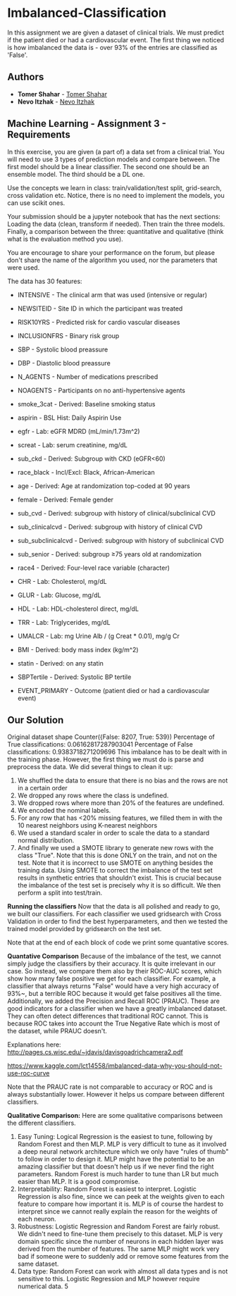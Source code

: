# Imbalanced-Classification
In this assignment we are given a dataset of clinical trials. We must predict if the patient died or had a cardiovascular event.
The first thing we noticed is how imbalanced the data is - over 93% of the entries are classified as 'False'.


## Authors
* **Tomer Shahar** - [Tomer Shahar](https://github.com/Tomer-Shahar)
* **Nevo Itzhak** - [Nevo Itzhak](https://github.com/nevoit)


## Machine Learning - Assignment 3 - Requirements
In this exercise, you are given (a part of) a data set from a clinical trial. You will need to use 3 types of prediction models and compare between.
The first model should be a linear classifier.
The second one should be an ensemble model.
The third should be a DL one.

Use the concepts we learn in class: train/validation/test split, grid-search, cross validation etc.
Notice, there is no need to implement the models, you can use scikit ones.

Your submission should be a jupyter notebook that has the next sections:
Loading the data (clean, transform if needed). Then train the three models. Finally, a comparison between the three: quantitative and qualitative (think what is the evaluation method you use).

You are encourage to share your performance on the forum, but please don't share the name of the algorithm you used, nor the parameters that were used.

The data has 30 features:

- INTENSIVE - The clinical arm that was used (intensive or regular)

- NEWSITEID - Site ID in which the participant was treated

- RISK10YRS - Predicted risk for cardio vascular diseases

- INCLUSIONFRS - Binary risk group

- SBP - Systolic blood preassure

- DBP - Diastolic blood preassure

- N_AGENTS - Number of medications prescribed

- NOAGENTS - Participants on no anti-hypertensive agents

- smoke_3cat - Derived: Baseline smoking status

- aspirin - BSL Hist: Daily Aspirin Use

- egfr - Lab: eGFR MDRD (mL/min/1.73m^2)

- screat - Lab: serum creatinine, mg/dL

- sub_ckd - Derived: Subgroup with CKD (eGFR<60)

- race_black - Incl/Excl: Black, African-American

- age - Derived: Age at randomization top-coded at 90 years

- female - Derived: Female gender

- sub_cvd - Derived: subgroup with history of clinical/subclinical CVD

- sub_clinicalcvd - Derived: subgroup with history of clinical CVD

- sub_subclinicalcvd - Derived: subgroup with history of subclinical CVD

- sub_senior - Derived: subgroup ≥75 years old at randomization

- race4 - Derived: Four-level race variable (character)

- CHR - Lab: Cholesterol, mg/dL

- GLUR - Lab: Glucose, mg/dL

- HDL - Lab: HDL-cholesterol direct, mg/dL

- TRR - Lab: Triglycerides, mg/dL

- UMALCR - Lab: mg Urine Alb / (g Creat * 0.01), mg/g Cr

- BMI - Derived: body mass index (kg/m^2)

- statin - Derived: on any statin

- SBPTertile - Derived: Systolic BP tertile

- EVENT_PRIMARY - Outcome (patient died or had a cardiovascular event)

## Our Solution

Original dataset shape Counter({False: 8207, True: 539})
Percentage of True classifications: 0.06162817287903041
Percentage of False classifications: 0.9383718271209696
This imbalance has to be dealt with in the training phase. However, the first thing we must do is parse and preprocess the data. We did several things to clean it up:

1. We shuffled the data to ensure that there is no bias and the rows are not in a certain order
2. We dropped any rows where the class is undefined.
3. We dropped rows where more than 20% of the features are undefined.
4. We encoded the nominal labels.
5. For any row that has <20% missing features, we filled them in with the 10 nearest neighbors using K-nearest neighbors
6. We used a standard scaler in order to scale the data to a standard normal distribution.
7. And finally we used a SMOTE library to generate new rows with the class "True". Note that this is done ONLY on the train, and not on the test. Note that it is incorrect to use SMOTE on anything besides the training data. Using SMOTE to correct the imbalance of the test set results in synthetic entries that shouldn't exist. This is crucial because the imbalance of the test set is precisely why it is so difficult. We then perform a split into test/train.

**Running the classifiers**
Now that the data is all polished and ready to go, we built our classifiers. For each classifier we used gridsearch with Cross Validation in order to find the best hyperparameters, and then we tested the trained model provided by gridsearch on the test set.

Note that at the end of each block of code we print some quantative scores.


**Quantative Comparison**
Because of the imbalance of the test, we cannot simply judge the classifiers by their accuracy. It is quite irrelevant in our case. So instead, we compare them also by their ROC-AUC scores, which show how many false positive we get for each classifier. For example, a classifier that always returns "False" would have a very high accuracy of 93%~, but a terrible ROC because it would get false positives all the time. Additionally, we added the Precision and Recall ROC (PRAUC). These are good indicators for a classifier when we have a greatly imbalanced dataset. They can often detect differences that traditional ROC cannot. This is because ROC takes into account the True Negative Rate which is most of the dataset, while PRAUC doesn't.

Explanations here: http://pages.cs.wisc.edu/~jdavis/davisgoadrichcamera2.pdf

https://www.kaggle.com/lct14558/imbalanced-data-why-you-should-not-use-roc-curve


Note that the PRAUC rate is not comparable to accuracy or ROC and is always substantially lower. However it helps us compare between different classifiers.

**Qualitative Comparison:**
Here are some qualitative comparisons between the different classifiers.

1. Easy Tuning: Logical Regression is the easiest to tune, following by Random Forest and then MLP. MLP is very difficult to tune as it involved a deep neural network architecture which we only have "rules of thumb" to follow in order to design it. MLP might have the potential to be an amazing classifier but that doesn't help us if we never find the right parameters. Random Forest is much harder to tune than LR but much easier than MLP. It is a good compromise.
2. Interpretability: Random Forest is easiest to interpret. Logistic Regression is also fine, since we can peek at the weights given to each feature to compare how important it is. MLP is of course the hardest to interpret since we cannot really explain the reason for the weights of each neuron.
3. Robustness: Logistic Regression and Random Forest are fairly robust. We didn't need to fine-tune them precisely to this dataset. MLP is very domain specific since the number of neurons in each hidden layer was derived from the number of features. The same MLP might work very bad if someone were to suddenly add or remove some features from the same dataset.
4. Data type: Random Forest can work with almost all data types and is not sensitive to this. Logistic Regression and MLP however require numerical data. 5
